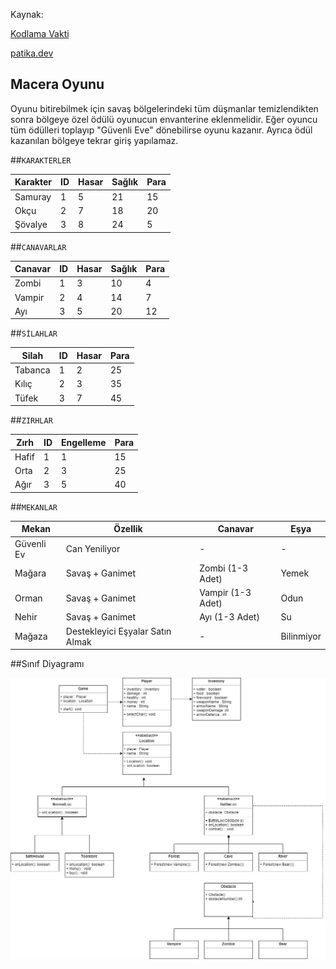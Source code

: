 Kaynak:

[Kodlama Vakti](https://www.youtube.com/watch?v=fuwzYPwIkY4&ab_channel=KodlamaVakti)

[patika.dev](https://www.patika.dev/tr)

Macera Oyunu
-------------
Oyunu bitirebilmek için savaş bölgelerindeki tüm düşmanlar temizlendikten sonra bölgeye özel ödülü oyunucun envanterine eklenmelidir. Eğer oyuncu tüm ödülleri toplayıp "Güvenli Eve" dönebilirse oyunu kazanır. Ayrıca ödül kazanılan bölgeye tekrar giriş yapılamaz.


##`KARAKTERLER`

| Karakter | ID  | Hasar | Sağlık | Para |
|----------|-----|-------|--------|------|
| Samuray  | 1   | 5     | 21     | 15   |
| Okçu     | 2   | 7     | 18     | 20   |
| Şövalye  | 3   | 8     | 24     | 5    |

##`CANAVARLAR`

| Canavar | ID  | Hasar | Sağlık | Para |
|---------|-----|-------|--------|------|
| Zombi   | 1   | 3     | 10     | 4    |
| Vampir  | 2   | 4     | 14     | 7    |
| Ayı     | 3   | 5     | 20     | 12   |

##`SİLAHLAR`

| Silah   | ID  | Hasar | Para |
|---------|-----|-------|------|
| Tabanca | 1   | 2     | 25   |
| Kılıç   | 2   | 3     | 35   |
| Tüfek   | 3   | 7     | 45   |

##`ZIRHLAR`

| Zırh  | ID  | Engelleme | Para |
|-------|-----|-----------|------|
| Hafif | 1   | 1         | 15   |
| Orta  | 2   | 3         | 25   |
| Ağır  | 3   | 5         | 40   |

##`MEKANLAR`

| Mekan 	| Özellik 	| Canavar 	| Eşya 	|
|---	|---	|---	|---	|
| Güvenli Ev 	| Can Yeniliyor 	| - 	| - 	|
| Mağara 	| Savaş + Ganimet 	| Zombi (1-3 Adet) 	| Yemek 	|
| Orman 	| Savaş + Ganimet 	| Vampir (1-3 Adet) 	| Odun 	|
| Nehir 	| Savaş + Ganimet 	| Ayı (1-3 Adet) 	| Su 	|
| Mağaza 	| Destekleyici Eşyalar Satın Almak 	| - 	| Bilinmiyor 	|

##Sınıf Diyagramı

![Image](diagram/img.png)
